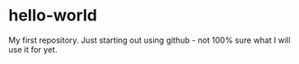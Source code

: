# hello-world
My first repository. 
Just starting out using github - not 100% sure what I will use it for yet. 
